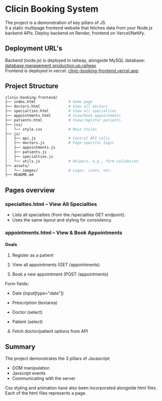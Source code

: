 # Clicin Booking System 
The project is a demonstration of key pillars of JS.  
It a static multipage frontend website that fetches data from your Node.js backend APIs. 
Deploy backend on Render, frontend on Vercel/Netlify.

## Deployment URL's
Backend (node.js) is deployed in railway, alongside MySQL database: [database management production.up.railway](https://database-wk-8-complete-database-management-syste-production.up.railway.app)  
Frontend is deployed in vercel: [clinic-booking-frontend.vercel.app](https://wk-8-clinic-booking-frontend.vercel.app/)

## Project Structure
``` bash
clinic-booking-frontend/
├── index.html               # Home page
├── doctors.html             # View all doctors
├── specialties.html         # View all specialties
├── appointments.html        # View/book appointments
├── patients.html            # View/register patients
├── css/
│   └── style.css            # Main styles
├── js/
│   ├── api.js               # Central API calls
│   ├── doctors.js           # Page-specific logic
│   ├── appointments.js
│   ├── patients.js
│   ├── specialties.js
│   └── utils.js             # Helpers, e.g., form validation
├── assets/
│   └── images/              # Logos, icons, etc.
├── README.md
```
## Pages overview
### specialties.html – View All Specialties

- Lists all specialties (from the /specialties GET endpoint).
- Uses the same layout and styling for consistency.

### appointments.html – View & Book Appointments

#### Goals

1. Register as a patient

2. View all appointments (GET /appointments)

3. Book a new appointment (POST /appointments)

Form fields:

- Date (input[type="date"])

- Prescription (textarea)

- Doctor (select)

- Patient (select)

4. Fetch doctor/patient options from API

## Summary
The project demonstrates the 3 pillars of Javascript:
- DOM manipulation
- Javscript events
- Communicating with the server

Css styling and animation have also been incorporated alongside html files. Each of the html files represents a page.